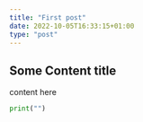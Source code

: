 ```yaml
---
title: "First post"
date: 2022-10-05T16:33:15+01:00
type: "post"
---
```

## Some Content title
content here

```python
print("")

```
